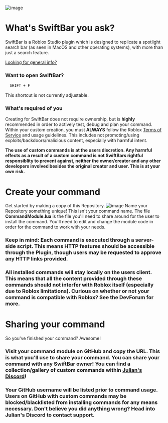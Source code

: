 ![image](https://github.com/Julpav/CustomSwiftBar/assets/55050718/ea1f8e8e-cec3-4e95-91ae-141f423adf8e)

# What's SwiftBar you ask?

SwiftBar is a Roblox Studio plugin which is designed to replicate a spotlight search bar (as seen in MacOS and other operating systems), with more than just a search feature.

[Looking for general info?](https://devforum.roblox.com/t/swiftbar-plugin/2562551)

### Want to open SwiftBar?
```bash
  SHIFT + F
```
This shortcut is not currently adjustable.

### What's required of you
Creating for SwiftBar does not require ownership, but is **highly** recommended in order to actively test, debug and plan your command. 
Within your custom creation, you must **ALWAYS** follow the Roblox [Terms of Service](https://en.help.roblox.com/hc/en-us/articles/115004647846-Roblox-Terms-of-Use) and usage guidelines. This includes not promoting/using exploits/backdoors/malicious content, especially with harmful intent.

**The use of custom commands is at the users discretion. Any harmful effects as a result of a custom command is not SwiftBars rightful responsiblity to prevent against, neither the owner/creator and any other developers involved besides the original creator and user. This is at your own risk.**

# Create your command
Get started by making a copy of this Repository.
![image](https://github.com/Julpav/CustomSwiftBar/assets/55050718/d4a43b42-eac1-4d7c-b168-7d4e3241e3bb)
Name your Repository something unique! This isn't your command name.
The file **CommandModule.lua** is the file you'll need to share around for the user to install the command. You'll need to edit and change the module code in order for the command to work with your needs. 
### Keep in mind: Each command is executed through a server-side script. This means HTTP features should be accessible through the Plugin, though users may be requested to approve any HTTP links provided. 
### All installed commands will stay locally on the users client. This means that all the content provided through these commands should not interfer with Roblox itself (especially due to Roblox limitations). Curious on whether or not your command is compatible with Roblox? See the DevForum for more.

# Sharing your command
So you've finished your command? Awesome!
### Visit your command module on GitHub and copy the URL. This is what you'll use to share your command. You can share your command with any SwiftBar owner! You can find a collection/gallery of custom commands within [Julian's Discord](https://discord.gg/Hn3Z4negQZ)!
### Your GitHub username will be listed prior to command usage. Users on GitHub with custom commands may be blocked/blacklisted from installing commands for any means necessary. Don't believe you did anything wrong? Head into Julian's Discord to contact support.
